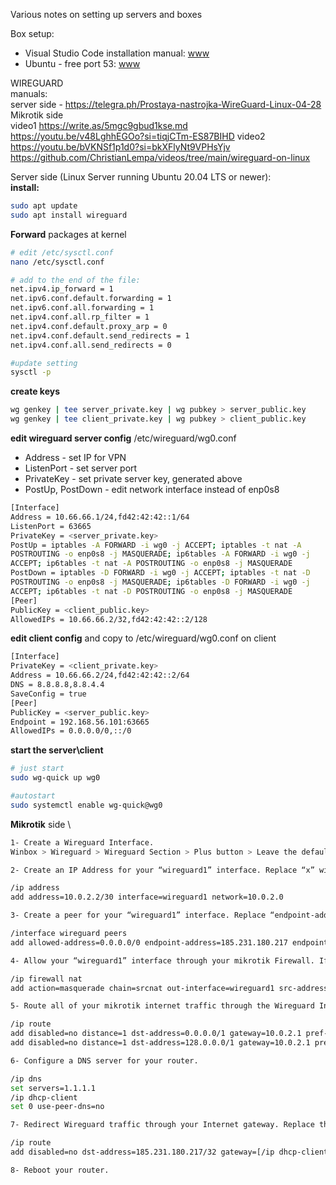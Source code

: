 Various notes on setting up servers and boxes

Box setup:
* Visual Studio Code installation manual: [www](https://learningorbis.com/gcc-gdb-installation-on-windows/)
* Ubuntu - free port 53: [www](https://andreyex.ru/ubuntu/kak-osvobodit-port-53-ispolzuemyj-systemd-resolved-v-ubuntu/)


WIREGUARD \
manuals: \
server side  - https://telegra.ph/Prostaya-nastrojka-WireGuard-Linux-04-28 \
Mikrotik side \
video1
https://write.as/5mgc9gbud1kse.md   
https://youtu.be/v48LghhEGOo?si=tiqjCTm-ES87BIHD
video2
https://youtu.be/bVKNSf1p1d0?si=bkXFlyNt9VPHsYjv
https://github.com/ChristianLempa/videos/tree/main/wireguard-on-linux

Server side (Linux Server running Ubuntu 20.04 LTS or newer): \
**install:**
```bash
sudo apt update
sudo apt install wireguard
```
**Forward** packages at kernel 
```bash
# edit /etc/sysctl.conf
nano /etc/sysctl.conf

# add to the end of the file:
net.ipv4.ip_forward = 1
net.ipv6.conf.default.forwarding = 1
net.ipv6.conf.all.forwarding = 1
net.ipv4.conf.all.rp_filter = 1
net.ipv4.conf.default.proxy_arp = 0
net.ipv4.conf.default.send_redirects = 1
net.ipv4.conf.all.send_redirects = 0

#update setting
sysctl -p
```

**create keys**
```bash
wg genkey | tee server_private.key | wg pubkey > server_public.key
wg genkey | tee client_private.key | wg pubkey > client_public.key
```

**edit wireguard server config** /etc/wireguard/wg0.conf
- Address - set IP for VPN
- ListenPort  - set server port
- PrivateKey  - set private server key, generated above
- PostUp, PostDown - edit network interface instead of enp0s8
```bash
[Interface]
Address = 10.66.66.1/24,fd42:42:42::1/64
ListenPort = 63665
PrivateKey = <server_private.key>
PostUp = iptables -A FORWARD -i wg0 -j ACCEPT; iptables -t nat -A
POSTROUTING -o enp0s8 -j MASQUERADE; ip6tables -A FORWARD -i wg0 -j
ACCEPT; ip6tables -t nat -A POSTROUTING -o enp0s8 -j MASQUERADE
PostDown = iptables -D FORWARD -i wg0 -j ACCEPT; iptables -t nat -D
POSTROUTING -o enp0s8 -j MASQUERADE; ip6tables -D FORWARD -i wg0 -j
ACCEPT; ip6tables -t nat -D POSTROUTING -o enp0s8 -j MASQUERADE
[Peer]
PublicKey = <client_public.key>
AllowedIPs = 10.66.66.2/32,fd42:42:42::2/128 
```
**edit client config** and copy to /etc/wireguard/wg0.conf on client
```bash
[Interface]
PrivateKey = <client_private.key>
Address = 10.66.66.2/24,fd42:42:42::2/64
DNS = 8.8.8.8,8.8.4.4
SaveConfig = true
[Peer]
PublicKey = <server_public.key>
Endpoint = 192.168.56.101:63665
AllowedIPs = 0.0.0.0/0,::/0
```
**start the server\client**
```bash
# just start
sudo wg-quick up wg0

#autostart
sudo systemctl enable wg-quick@wg0

```

**Mikrotik** side \
```bash
1- Create a Wireguard Interface.
Winbox > Wireguard > Wireguard Section > Plus button > Leave the default “wireguard1” name > Enter your Client Private Key from the configuration file > Click OK.

2- Create an IP Address for your “wireguard1” interface. Replace “x” with the values from your “Address” field in the config file.

/ip address
add address=10.0.2.2/30 interface=wireguard1 network=10.0.2.0

3- Create a peer for your “wireguard1” interface. Replace “endpoint-address”, “endpoint-port” and “public-key” values with the values from your config file.

/interface wireguard peers
add allowed-address=0.0.0.0/0 endpoint-address=185.231.180.217 endpoint-port=38032 interface=wireguard1 persistent-keepalive=25s public-key=“Server Public Key”

4- Allow your “wireguard1” interface through your mikrotik Firewall. If you are not using the default Mikrotik network IP range, replace the “src-address” value with your network range of choice.

/ip firewall nat
add action=masquerade chain=srcnat out-interface=wireguard1 src-address=192.168.88.0/24

5- Route all of your mikrotik internet traffic through the Wireguard Interface. Replace “x” with the values from your “Address” field in the config file.

/ip route
add disabled=no distance=1 dst-address=0.0.0.0/1 gateway=10.0.2.1 pref-src=“” routing-table=main scope=30 suppress-hw-offload=no target-scope=10
add disabled=no distance=1 dst-address=128.0.0.0/1 gateway=10.0.2.1 pref-src=“” routing-table=main scope=30 suppress-hw-offload=no target-scope=10

6- Configure a DNS server for your router.

/ip dns
set servers=1.1.1.1
/ip dhcp-client
set 0 use-peer-dns=no

7- Redirect Wireguard traffic through your Internet gateway. Replace the “x.x.x.x” with your Endpoint Address from your config file.

/ip route
add disabled=no dst-address=185.231.180.217/32 gateway=[/ip dhcp-client get [find interface=ether1] gateway] routing-table=main suppress-hw-offload=no

8- Reboot your router.
```
